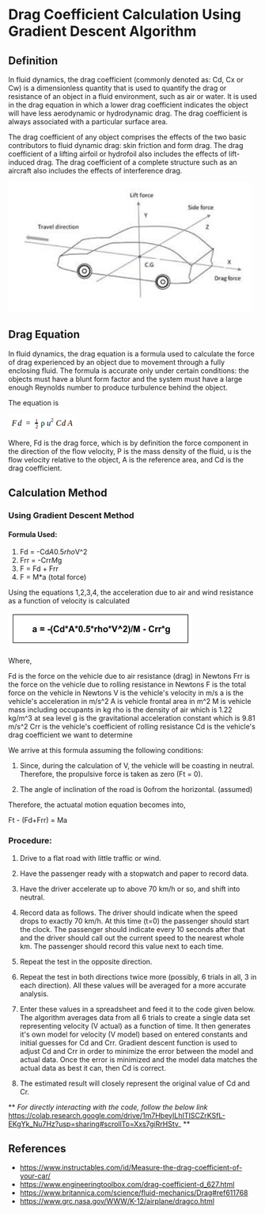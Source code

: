 # Drag Coefficient Calculation Using Gradient Descent Algorithm

## Definition 
In fluid dynamics, the drag coefficient (commonly denoted as: Cd, Cx or Cw) is a dimensionless quantity that is used to quantify the drag or resistance of an object in a fluid environment, such as air or water. It is used in the drag equation in which a lower drag coefficient indicates the object will have less aerodynamic or hydrodynamic drag. The drag coefficient is always associated with a particular surface area.

The drag coefficient of any object comprises the effects of the two basic contributors to fluid dynamic drag: skin friction and form drag. The drag coefficient of a lifting airfoil or hydrofoil also includes the effects of lift-induced drag. The drag coefficient of a complete structure such as an aircraft also includes the effects of interference drag.


![](Images/Image3.png)



## Drag Equation
In fluid dynamics, the drag equation is a formula used to calculate the force of drag experienced by an object due to movement through a fully enclosing fluid. The formula is accurate only under certain conditions: the objects must have a blunt form factor and the system must have a large enough Reynolds number to produce turbulence behind the object. 

The equation is 

![](Images/Image2.png)

Where,
Fd is the drag force, which is by definition the force component in the direction of the flow velocity, 
Ρ is the mass density of the fluid,
u is the flow velocity relative to the object, 
A is the reference area, and
Cd is the drag coefficient.

## Calculation Method

### Using Gradient Descent Method


#### Formula Used:
   1. Fd = -Cd*A*0.5*rho*V^2
   2. Frr = -Crr*M*g 
   3. F = Fd + Frr 
   4. F = M*a (total force)
 
Using the equations 1,2,3,4, the acceleration due to air and wind resistance as a function of velocity is calculated


![](Images/Image1.png)


Where, 
   
   Fd is the force on the vehicle due to air resistance (drag) in Newtons
   Frr is the force on the vehicle due to rolling resistance in Newtons
   F is the total force on the vehicle in Newtons
   V is the vehicle's velocity in m/s
   a is the vehicle's acceleration in m/s^2
   A is vehicle frontal area in m^2
   M is vehicle mass including occupants in kg
   rho is the density of air which is 1.22 kg/m^3 at sea level
   g is the gravitational acceleration constant which is 9.81 m/s^2
   Crr is the vehicle's coefficient of rolling resistance
   Cd is the vehicle's drag coefficient we want to determine
 
We arrive at this formula assuming the following conditions:

1. Since, during the calculation of V, the vehicle will be coasting in neutral. Therefore, the propulsive force is taken as zero (Ft = 0).

2. The angle of inclination of the road is 0ofrom the horizontal. (assumed)
 
Therefore, the actuatal motion equation becomes into,

 Ft - (Fd+Frr) = Ma
 
### Procedure:
1. Drive to a flat road with little traffic or wind.

2. Have the passenger ready with a stopwatch and paper to record data.

3. Have the driver accelerate up to above 70 km/h or so, and shift into neutral.

4. Record data as follows. The driver should indicate when the speed drops to exactly 70 km/h. At this time (t=0) the passenger should start the clock. The passenger should indicate every 10 seconds after that and the driver should call out the current speed to the nearest whole km. The passenger should record this value next to each time.

5. Repeat the test in the opposite direction.

6. Repeat the test in both directions twice more (possibly, 6 trials in all, 3 in each direction). All these values will be averaged for a more accurate analysis.

7. Enter these values in a spreadsheet and feed it to the code given below. The algorithm averages data from all 6 trials to create a single data set representing velocity (V actual) as a function of time. It then generates it's own model for velocity (V model) based on entered constants and initial guesses for Cd and Crr. Gradient descent function is used to adjust Cd and Crr in order to minimize the error between the model and actual data. Once the error is minimized and the model data matches the actual data as best it can, then Cd is correct.

8. The estimated result will closely represent the original value of Cd and Cr.

** _For directly interacting with the code, follow the below link_
https://colab.research.google.com/drive/1m7HbeyILhITISCZrKSfL-EKgYk_Nu7Hz?usp=sharing#scrollTo=Xxs7giRrHStv_ **

## References

- https://www.instructables.com/id/Measure-the-drag-coefficient-of-your-car/
- https://www.engineeringtoolbox.com/drag-coefficient-d_627.html  
- https://www.britannica.com/science/fluid-mechanics/Drag#ref611768 
- https://www.grc.nasa.gov/WWW/K-12/airplane/dragco.html 


